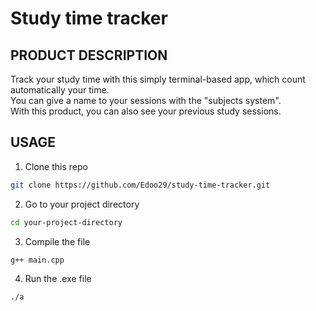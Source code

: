 # Study time tracker

## PRODUCT DESCRIPTION

Track your study time with this simply terminal-based app, which count automatically your time. \
You can give a name to your sessions with the "subjects system". \
With this product, you can also see your previous study sessions.

## USAGE

1. Clone this repo

```sh
git clone https://github.com/Edoo29/study-time-tracker.git
```

2. Go to your project directory

```sh
cd your-project-directory
```

3. Compile the file

```sh
g++ main.cpp
```

4. Run the .exe file

```sh
./a
```
